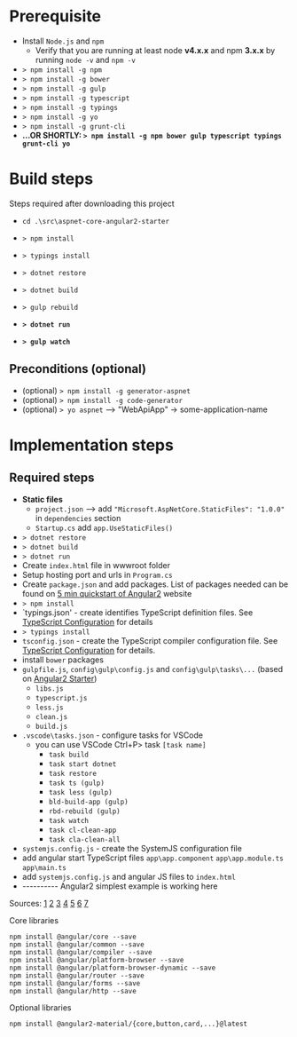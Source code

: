 # Prerequisite
* Install `Node.js` and `npm` 
    * Verify that you are running at least node **v4.x.x** and npm **3.x.x** by running `node -v` and `npm -v`
* `> npm install -g npm`
* `> npm install -g bower`
* `> npm install -g gulp`
* `> npm install -g typescript`
* `> npm install -g typings`
* `> npm install -g yo`
* `> npm install -g grunt-cli`
* __...OR SHORTLY: `> npm install -g npm bower gulp typescript typings grunt-cli yo`__

# Build steps
Steps required after downloading this project
* `cd .\src\aspnet-core-angular2-starter`
* `> npm install`
* `> typings install`
* `> dotnet restore`
* `> dotnet build`
* `> gulp rebuild`


* __`> dotnet run`__
* __`> gulp watch`__


## Preconditions (optional)
* (optional) `> npm install -g generator-aspnet`
* (optional) `> npm install -g code-generator`
* (optional) `> yo aspnet` --> "WebApiApp" -> some-application-name

# Implementation steps 

## Required steps
* **Static files**
    * `project.json` --> add `"Microsoft.AspNetCore.StaticFiles": "1.0.0"` in `dependencies` section
    * `Startup.cs` add `app.UseStaticFiles()`
* `> dotnet restore`
* `> dotnet build`
* `> dotnet run`
* Create `index.html` file in wwwroot folder
* Setup hosting port and urls in `Program.cs`
* Create `package.json` and add packages.  List of packages needed can be found on [5 min quickstart of Angular2](https://angular.io/docs/ts/latest/quickstart.html) website
* `> npm install`
* `typings.json' - create identifies TypeScript definition files. See [TypeScript Configuration](https://angular.io/docs/ts/latest/guide/typescript-configuration.html#!#typings) for details
* `> typings install`
* `tsconfig.json` - create the TypeScript compiler configuration file. See [TypeScript Configuration](https://angular.io/docs/ts/latest/guide/typescript-configuration.html#tsconfig) for details.
* install `bower` packages
* `gulpfile.js`, `config\gulp\config.js` and `config\gulp\tasks\...` (based on [Angular2 Starter](https://github.com/antonybudianto/angular2-starter))
    * `libs.js`
    * `typescript.js`
    * `less.js`
    * `clean.js`
    * `build.js`
* `.vscode\tasks.json` - configure tasks for VSCode
    * you can use VSCode Ctrl+P> task `[task name]`
        * `task build`
        * `task start dotnet`
        * `task restore`
        * `task ts (gulp)`
        * `task less (gulp)`
        * `bld-build-app (gulp)`
        * `rbd-rebuild (gulp)`
        * `task watch`
        * `task cl-clean-app`
        * `task cla-clean-all`
* `systemjs.config.js` - create the SystemJS configuration file
* add angular start TypeScript files `app\app.component` `app\app.module.ts` `app\main.ts`
* add `systemjs.config.js` and angular JS files to `index.html`
* ---------- Angular2 simplest example is working here



Sources:
[1](https://github.com/antonybudianto/angular2-starter)
[2](https://angular.io/docs/ts/latest/quickstart.html)
[3](http://asp.net-hacker.rocks/2016/04/04/aspnetcore-and-angular2-part1.html)
[4](http://asp.net-hacker.rocks/2016/08/08/setup-angular2-typescript-aspnetcore-in-visualstudio.html)
[5](http://www.mithunvp.com/angular-2-asp-net-core-visual-studio-code-typescript/)
[6](https://github.com/FabianGosebrink/ASPNET-Core-Angular2-StarterTemplate)
[7](https://angular.io/docs/ts/latest/cookbook/visual-studio-2015.html)

Core libraries
```
npm install @angular/core --save
npm install @angular/common --save
npm install @angular/compiler --save
npm install @angular/platform-browser --save
npm install @angular/platform-browser-dynamic --save
npm install @angular/router --save
npm install @angular/forms --save
npm install @angular/http --save
```

Optional libraries
```
npm install @angular2-material/{core,button,card,...}@latest
```